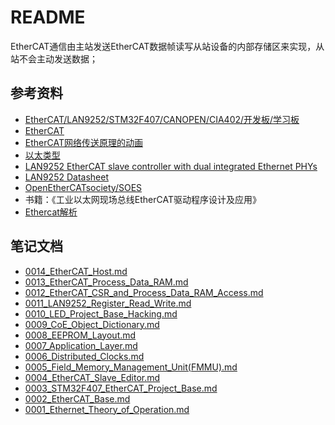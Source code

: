 # README

EtherCAT通信由主站发送EtherCAT数据帧读写从站设备的内部存储区来实现，从站不会主动发送数据；

## 参考资料

* [EtherCAT/LAN9252/STM32F407/CANOPEN/CIA402/开发板/学习板](https://item.taobao.com/item.htm?spm=a230r.1.14.16.c20877c4nQQ1Bj&id=583281404648&ns=1&abbucket=6#detail)
* [EtherCAT](https://zh.wikipedia.org/wiki/EtherCAT)
* [EtherCAT网络传送原理的动画](https://upload.wikimedia.org/wikipedia/commons/1/1f/EthercatOperatingPrinciple.svg)
* [以太类型](https://zh.wikipedia.org/wiki/%E4%BB%A5%E5%A4%AA%E7%B1%BB%E5%9E%8B)
* [LAN9252 EtherCAT slave controller with dual integrated Ethernet PHYs](https://www.microchip.com/wwwproducts/en/LAN9252#additional-features)
* [LAN9252 Datasheet](http://ww1.microchip.com/downloads/en/DeviceDoc/00001909A.pdf)
* [OpenEtherCATsociety/SOES](https://github.com/OpenEtherCATsociety/SOES)
* 书籍：《工业以太网现场总线EtherCAT驱动程序设计及应用》
* [Ethercat解析](https://blog.csdn.net/absinjun/article/month/2018/08)

## 笔记文档

* [0014_EtherCAT_Host.md](./docs/0014_EtherCAT_Host.md)
* [0013_EtherCAT_Process_Data_RAM.md](./docs/0013_EtherCAT_Process_Data_RAM.md)
* [0012_EtherCAT_CSR_and_Process_Data_RAM_Access.md](./docs/0012_EtherCAT_CSR_and_Process_Data_RAM_Access.md)
* [0011_LAN9252_Register_Read_Write.md](./docs/0011_LAN9252_Register_Read_Write.md)
* [0010_LED_Project_Base_Hacking.md](./docs/0010_LED_Project_Base_Hacking.md)
* [0009_CoE_Object_Dictionary.md](./docs/0009_CoE_Object_Dictionary.md)
* [0008_EEPROM_Layout.md](./docs/0008_EEPROM_Layout.md)
* [0007_Application_Layer.md](./docs/0007_Application_Layer.md)
* [0006_Distributed_Clocks.md](./docs/0006_Distributed_Clocks.md)
* [0005_Field_Memory_Management_Unit(FMMU).md](./docs/0005_Field_Memory_Management_Unit(FMMU).md)
* [0004_EtherCAT_Slave_Editor.md](./docs/0004_EtherCAT_Slave_Editor.md)
* [0003_STM32F407_EtherCAT_Project_Base.md](./docs/0003_STM32F407_EtherCAT_Project_Base.md)
* [0002_EtherCAT_Base.md](./docs/0002_EtherCAT_Base.md)
* [0001_Ethernet_Theory_of_Operation.md](./docs/0001_Ethernet_Theory_of_Operation.md)


